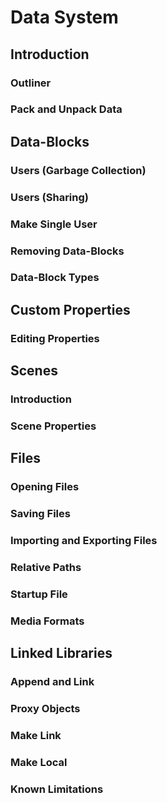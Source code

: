 
# Data System

## Introduction
### Outliner
### Pack and Unpack Data

## Data-Blocks
### Users (Garbage Collection)
### Users (Sharing)
### Make Single User
### Removing Data-Blocks
### Data-Block Types

## Custom Properties
### Editing Properties

## Scenes
### Introduction
### Scene Properties

## Files
### Opening Files
### Saving Files
### Importing and Exporting Files
### Relative Paths
### Startup File
### Media Formats

## Linked Libraries
### Append and Link
### Proxy Objects
### Make Link
### Make Local
### Known Limitations

